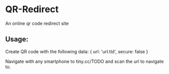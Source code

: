 # QR-Redirect
An online qr code redirect site

## Usage:
Create QR code with the following data:
  {
    url: 'url.tld',
    secure: false
  }

Navigate with any smartphone to tiny.cc/TODO and scan the url to navigate to.
